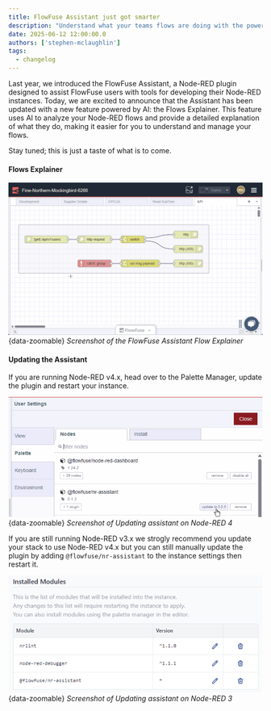 ```yaml
---
title: FlowFuse Assistant just got smarter
description: "Understand what your teams flows are doing with the power of AI"
date: 2025-06-12 12:00:00.0  
authors: ['stephen-mclaughlin']
tags:
  - changelog
---
```


Last year, we introduced the FlowFuse Assistant, a Node-RED plugin designed to assist FlowFuse users with tools for developing their Node-RED instances. Today, we are excited to announce that the Assistant has been updated with a new feature powered by AI: the Flows Explainer. This feature uses AI to analyze your Node-RED flows and provide a detailed explanation of what they do, making it easier for you to understand and manage your flows.

Stay tuned; this is just a taste of what is to come.

#### Flows Explainer

![flowfuse-assistant-flow-explainer](./images/flowfuse-assistant-flow-explainer.gif){data-zoomable}
_Screenshot of the FlowFuse Assistant Flow Explainer_

#### Updating the Assistant
If you are running Node-RED v4.x, head over to the Palette Manager, update the plugin and restart your instance.

![Updating assistant on Node-RED 4](./images/assistant-update-nr4.png){data-zoomable}
_Screenshot of Updating assistant on Node-RED 4_

If you are still running Node-RED v3.x we strogly recommend you update your stack to use Node-RED v4.x but you can still manually update the plugin by adding `@flowfuse/nr-assistant` to the instance settings then restart it.

![Updating assistant on Node-RED 3](./images/assistant-update-nr3.png){data-zoomable}
_Screenshot of Updating assistant on Node-RED 3_


